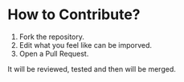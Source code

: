 # How to Contribute?

1. Fork the repository.
2. Edit what you feel like can be imporved.
3. Open a Pull Request.

It will be reviewed, tested and then will be merged.
